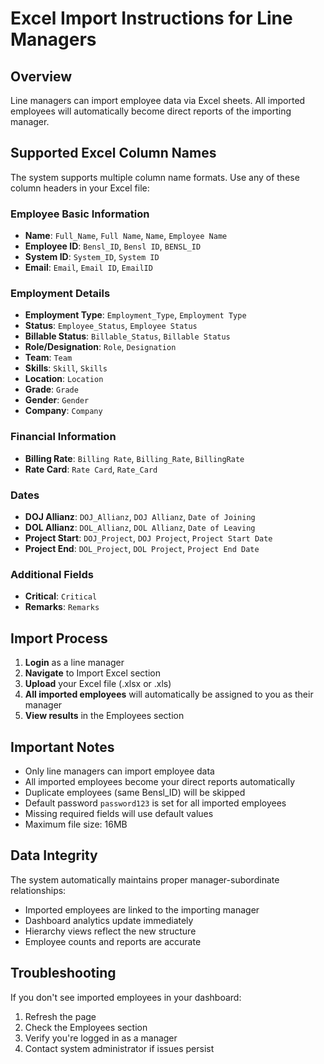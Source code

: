 # Excel Import Instructions for Line Managers

## Overview
Line managers can import employee data via Excel sheets. All imported employees will automatically become direct reports of the importing manager.

## Supported Excel Column Names
The system supports multiple column name formats. Use any of these column headers in your Excel file:

### Employee Basic Information
- **Name**: `Full_Name`, `Full Name`, `Name`, `Employee Name`
- **Employee ID**: `Bensl_ID`, `Bensl ID`, `BENSL_ID`
- **System ID**: `System_ID`, `System ID`
- **Email**: `Email`, `Email ID`, `EmailID`

### Employment Details
- **Employment Type**: `Employment_Type`, `Employment Type`
- **Status**: `Employee_Status`, `Employee Status`
- **Billable Status**: `Billable_Status`, `Billable Status`
- **Role/Designation**: `Role`, `Designation`
- **Team**: `Team`
- **Skills**: `Skill`, `Skills`
- **Location**: `Location`
- **Grade**: `Grade`
- **Gender**: `Gender`
- **Company**: `Company`

### Financial Information
- **Billing Rate**: `Billing Rate`, `Billing_Rate`, `BillingRate`
- **Rate Card**: `Rate Card`, `Rate_Card`

### Dates
- **DOJ Allianz**: `DOJ_Allianz`, `DOJ Allianz`, `Date of Joining`
- **DOL Allianz**: `DOL_Allianz`, `DOL Allianz`, `Date of Leaving`
- **Project Start**: `DOJ_Project`, `DOJ Project`, `Project Start Date`
- **Project End**: `DOL_Project`, `DOL Project`, `Project End Date`

### Additional Fields
- **Critical**: `Critical`
- **Remarks**: `Remarks`

## Import Process
1. **Login** as a line manager
2. **Navigate** to Import Excel section
3. **Upload** your Excel file (.xlsx or .xls)
4. **All imported employees** will automatically be assigned to you as their manager
5. **View results** in the Employees section

## Important Notes
- Only line managers can import employee data
- All imported employees become your direct reports automatically
- Duplicate employees (same Bensl_ID) will be skipped
- Default password `password123` is set for all imported employees
- Missing required fields will use default values
- Maximum file size: 16MB

## Data Integrity
The system automatically maintains proper manager-subordinate relationships:
- Imported employees are linked to the importing manager
- Dashboard analytics update immediately
- Hierarchy views reflect the new structure
- Employee counts and reports are accurate

## Troubleshooting
If you don't see imported employees in your dashboard:
1. Refresh the page
2. Check the Employees section
3. Verify you're logged in as a manager
4. Contact system administrator if issues persist